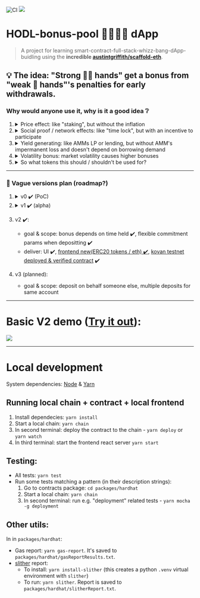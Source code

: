 ![CI](https://github.com/artdgn/hodl-bonus-pool-dapp/workflows/CI/badge.svg) 
<a href=https://hodl-pool-dapp-v2-kovan.surge.sh/><img src=https://img.shields.io/badge/V2@Kovan-Surge-blueviolet></img></a>

# HODL-bonus-pool 🧑‍🤝‍🧑🤽 dApp 
> A project for learning smart-contract-full-stack-whizz-bang-dApp-buidling using the **incredible [austintgriffith/scaffold-eth](https://github.com/austintgriffith/scaffold-eth)**.

## 💡 The idea: "Strong 💎✊ hands" get a bonus from "weak 🧁 hands"'s penalties for early withdrawals.

### Why would anyone use it, why is it a good idea ❔

1. <details><summary> Price effect: like "staking", but without the inflation </summary>

    - Raises the price by reducing amount in circulation 📥.
    - Builds trust in the asset by proving an amount commited to be held 💍.
    - Makes HODLing more attractive by providing a positive economic incentive 🤑. 

    </details>

1. <details><summary> Social proof / network effects: like "time lock", but with an incentive to participate </summary>

    - Makes HODLing provable and shareable 🐦 .
    - Increases trust in the community's / project team's long term commitment, provides a social incentive to demonstrate "skin in the game" 🙋‍♀️ .

    </details>

1. <details><summary> Yield generating: like AMMs LP or lending, but without AMM's impermanent loss and doesn't depend on borrowing demand </summary>

    - Vs. liquidity providing in AMMs: no dependence on trading volume, no exposure to additional assets, no bleeding value to arbitrageurs (~~not-so~~""impermanent"" loss) 🩸.
    - Vs. lending: earns yield on tokens that don't have a borrowing market with high interest rates 🔄 (or any borrowing market).

    </details>

1. <details><summary> Volatility bonus: market volatility causes higher bonuses </summary>

    - Asset price "moons" 🥳 - more "weak hands" will withdraw early to take profits, increasing the bonus 💸.
    - Asset price "tanks" 😢 - more "weak hands" will withdraw early to panic-sell, increasing the bonus 💸.

    </details>

1. <details><summary> So what tokens this should / shouldn't be used for? </summary>

    - ✔️ Most tokens which don't have profitable AMM / staking / lending usage.
    - ✔️✔️ Community driven tokens like meme-tokens.
    - ✔️✔️✔️ Smaller (new) project tokens instead of time-lock mechanism .
    - 👎 Stablecoins: they can be profitably and safely lended, or provided as liquidity in AMMs.
    - 👎 Tokens which have very high trading volume but don't change in price much: they can be LPed in AMMs.
    - 👎 Tokens which have profitable staking mechanisms: they can be staked for guaranteed yield.

    </details>

---

### 🧭 Vague versions plan (roadmap?)
1. <details><summary>v0 ✔️ (PoC)</summary>

    - goal: 🚀 end-to-end bare skeleton first version deployed (to testnet). 
    - scope: fixed commitment params & bonus depends on ratio of current pool, only eth
    - deliver ✔️ repo ✔️, tests + CI ✔️, basic UI ✔️, [kovan testnet deployed & verified contract](https://kovan.etherscan.io/address/0xaD00093d69829C61c952eF9A354B14D41F38BEA3#code) ✔️ and [frontend (eth) ✔️](https://hodl-pool-dapp-v0-kovan.surge.sh/)
    - stretch ✔️: erc20 support ✔️ (supporting a single token)
    </details>

1. <details><summary> v1 ✔️ (alpha) </summary>

    - goal: handle all tokens & ETH in one contract
    - scope: any ERC20 token ✔️ (even fee-on-transder tokens ✔️), handle ETH as WETH ✔️, single contract for all tokens ✔️ 
    - deliver: UI ✔️ [frontend (ERC20 tokens / eth) ✔️](https://hodl-pool-dapp-v1-kovan.surge.sh/), explanations ✔️, [kovan testnet deployed & verified contract](https://kovan.etherscan.io/address/0xf15E3349B9CB5452638130cd958E3f1be2f934Eb#code) ✔️, some feedback ✔️   
    </details>

1. v2 ✔️:
    - goal & scope: bonus depends on time held ✔️, flexible commitment params when depositting ✔️
    - deliver: UI ✔️, [frontend new(ERC20 tokens / eth) ✔️](https://hodl-pool-dapp-v2-kovan.surge.sh/), [kovan testnet deployed & verified contract](https://kovan.etherscan.io/address/0x42dF7571ae24135E892128B7C70400d8C02c757f#code) ✔️
    
1. v3 (planned):
    - goal & scope: deposit on behalf someone else, multiple deposits for same account

---

# Basic V2 demo ([Try it out](https://hodl-pool-dapp-v2-kovan.surge.sh/)):

![](https://artdgn.github.io/images/hodl-pool-v2.gif)
    
---

# Local development

System dependencies: [Node](https://nodejs.org/dist/latest-v12.x/) & [Yarn](https://classic.yarnpkg.com/en/docs/install/)

## Running local chain + contract + local frontend
1. Install dependecies: `yarn install`
1. Start a local chain: `yarn chain`
1. In second terminal: deploy the contract to the chain - `yarn deploy` or `yarn watch`
1. In third terminal: start the frontend react server `yarn start`

## Testing:
- All tests: `yarn test`
- Run some tests matching a pattern (in their description strings):
  1. Go to contracts package: `cd packages/hardhat`
  2. Start a local chain: `yarn chain`
  3. In second terminal: run e.g. "deployment" related tests - `yarn mocha -g deployment`

## Other utils:
In in `packages/hardhat`:
  - Gas report: `yarn gas-report`. It's saved to `packages/hardhat/gasReportResults.txt`.
  - [slither](https://github.com/crytic/slither) report:
    - To install: `yarn install-slither` (this creates a python `.venv` virtual environment with `slither`)
    - To run: `yarn slither`. Report is saved to `packages/hardhat/slitherReport.txt`.
